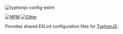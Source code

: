 ![typhonjs-config-eslint](http://i.imgur.com/mO59UgG.png)

[![NPM](https://img.shields.io/npm/v/typhonjs-config-eslint.svg?label=npm)](https://www.npmjs.com/package/typhonjs-config-eslint)
[![Gitter](https://img.shields.io/gitter/room/typhonjs/TyphonJS.svg)](https://gitter.im/typhonjs/TyphonJS)

Provides shared ESLint configuration files for [TyphonJS](https://github.com/typhonjs). 

